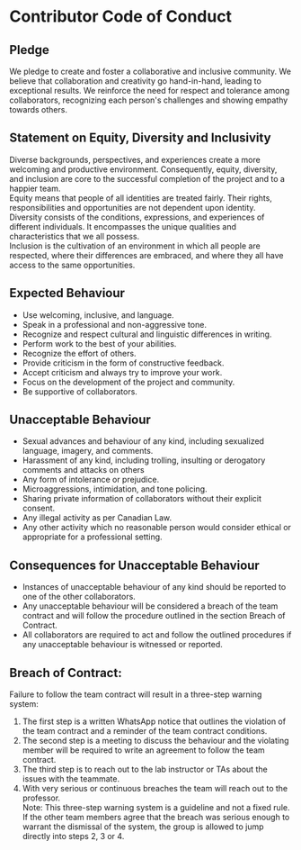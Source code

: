 # Contributor Code of Conduct 

## Pledge
We pledge to create and foster a collaborative and inclusive community. We believe that
collaboration and creativity go hand-in-hand, leading to exceptional results. We reinforce
the need for respect and tolerance among collaborators, recognizing each person's challenges
and showing empathy towards others.


## Statement on Equity, Diversity and Inclusivity 
Diverse backgrounds, perspectives, and experiences create a more welcoming and productive environment.
Consequently, equity, diversity, and inclusion are core to the successful completion of the project and to a happier team. 
<br/>
Equity means that people of all identities are treated fairly. Their rights, 
responsibilities and opportunities are not dependent upon identity.<br/>
Diversity consists of the conditions, expressions, and experiences of different 
individuals. It encompasses the unique qualities and characteristics that we all possess.<br/>
Inclusion is the cultivation of an environment in which all people are respected, where 
their differences are embraced, and where they all have access to the same opportunities.


## Expected Behaviour 
- Use welcoming, inclusive, and language.
- Speak in a professional and non-aggressive tone. 
- Recognize and respect cultural and linguistic differences in writing.
- Perform work to the best of your abilities.
- Recognize the effort of others. 
- Provide criticism in the form of constructive feedback.
- Accept criticism and always try to improve your work. 
- Focus on the development of the project and community.
- Be supportive of collaborators.


## Unacceptable Behaviour
- Sexual advances and behaviour of any kind, including sexualized language, imagery, and comments.
- Harassment of any kind, including trolling, insulting or derogatory comments and attacks on others
- Any form of intolerance or prejudice. 
- Microaggressions, intimidation, and tone policing. 
- Sharing private information of collaborators without their explicit consent. 
- Any illegal activity as per Canadian Law. 
- Any other activity which no reasonable person would consider ethical or appropriate for a professional setting. 


## Consequences for Unacceptable Behaviour 
- Instances of unacceptable behaviour of any kind should be reported to one of the other collaborators.
- Any unacceptable behaviour will be considered a breach of the team contract and will follow the procedure outlined in the section Breach of Contract. <br/>
- All collaborators are required to act and follow the outlined procedures if any unacceptable behaviour is witnessed or reported.

## Breach of Contract: 
Failure to follow the team contract will result in a three-step warning system:<br/>			 
1. The first step is a written WhatsApp notice that outlines the violation of the team contract and a reminder of the team contract conditions. <br/>	
2. The second step is a meeting to discuss the behaviour and the violating member will be required to write an agreement to follow the team contract.<br/>
3. The third step is to reach out to the lab instructor or TAs about the issues with the teammate. 	 <br/>
4. With very serious or continuous breaches the team will reach out to the professor. <br/>
Note: This three-step warning system is a guideline and not a fixed rule. If the other team members agree that the breach was serious enough to warrant the 
dismissal of the system, the group is allowed to jump directly into steps 2, 3 or 4. 


